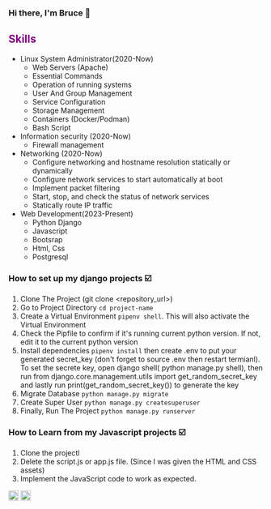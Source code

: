 ### Hi there, I'm Bruce 👋
<h2 style="color: purple;">Skills</h2>

- Linux System Administrator(2020-Now)
  - Web Servers (Apache)
  - Essential Commands 
  - Operation of running systems  
  - User And Group Management
  - Service Configuration  
  - Storage Management     
  - Containers (Docker/Podman)
  - Bash Script
- Information security (2020-Now) 
  - Firewall management
- Networking (2020-Now)
    - Configure networking and hostname resolution statically or dynamically
    - Configure network services to start automatically at boot
    - Implement packet filtering
    - Start, stop, and check the status of network services
    - Statically route IP traffic   
- Web Development(2023-Present)
  - Python Django
  - Javascript
  - Bootsrap
  - Html, Css  
  - Postgresql

### How to set up my django projects :ballot_box_with_check:
1. Clone The Project (git clone <repository_url>)
2. Go to Project Directory `cd project-name`
3. Create a Virtual Environment `pipenv shell`. This will also activate the Virtual Environment
4. Check the Pipfile to confirm if it's running current python version. If not, edit it to the current python version
5. Install dependencies `pipenv install` then create .env to put your generated secret_key (don't forget to source .env then restart termianl). To set the secrete key, open django shell( python manage.py shell), then run from django.core.management.utils import get_random_secret_key and lastly run print(get_random_secret_key()) to generate the key
6. Migrate Database `python manage.py migrate`
7. Create Super User `python manage.py createsuperuser`
8. Finally, Run The Project `python manage.py runserver` 

### How to Learn from my Javascript projects :ballot_box_with_check:
1. Clone the projectl
2. Delete the script.js or app.js file. (Since I was given the HTML and CSS assets)
3. Implement the JavaScript code to work as expected.




<a href="https://www.linkedin.com/in/bruce-minanga-omondi-768a55240/" target="_blank"><img align="center" style="display: inline-block;" src="https://cdn.jsdelivr.net/npm/simple-icons@3.0.1/icons/linkedin.svg" alt="bruceminanga" height="20" width="20" /></a>
<a href="https://www.hackerrank.com/bruceminanga" target="_blank"><img align="center" style="display: inline-block;" src="https://upload.wikimedia.org/wikipedia/commons/4/40/HackerRank_Icon-1000px.png" alt="bruceminanga" height="20" width="20" /></a>

  
   




